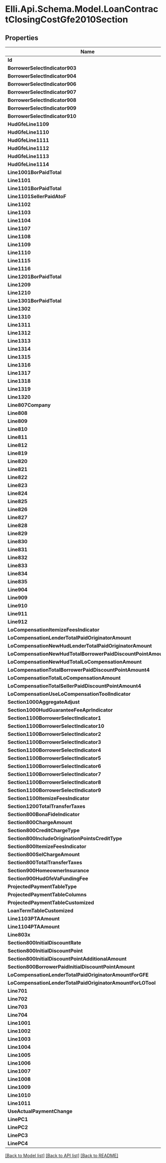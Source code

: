 # Elli.Api.Schema.Model.LoanContractClosingCostGfe2010Section
## Properties

Name | Type | Description | Notes
------------ | ------------- | ------------- | -------------
**Id** | **string** |  | [optional] 
**BorrowerSelectIndicator903** | **bool?** |  | [optional] 
**BorrowerSelectIndicator904** | **bool?** |  | [optional] 
**BorrowerSelectIndicator906** | **bool?** |  | [optional] 
**BorrowerSelectIndicator907** | **bool?** |  | [optional] 
**BorrowerSelectIndicator908** | **bool?** |  | [optional] 
**BorrowerSelectIndicator909** | **bool?** |  | [optional] 
**BorrowerSelectIndicator910** | **bool?** |  | [optional] 
**HudGfeLine1109** | **double?** |  | [optional] 
**HudGfeLine1110** | **double?** |  | [optional] 
**HudGfeLine1111** | **double?** |  | [optional] 
**HudGfeLine1112** | **double?** |  | [optional] 
**HudGfeLine1113** | **double?** |  | [optional] 
**HudGfeLine1114** | **double?** |  | [optional] 
**Line1001BorPaidTotal** | **double?** |  | [optional] 
**Line1101** | **string** |  | [optional] 
**Line1101BorPaidTotal** | **double?** |  | [optional] 
**Line1101SellerPaidAtoF** | **double?** |  | [optional] 
**Line1102** | **string** |  | [optional] 
**Line1103** | **string** |  | [optional] 
**Line1104** | **string** |  | [optional] 
**Line1107** | **string** |  | [optional] 
**Line1108** | **string** |  | [optional] 
**Line1109** | **string** |  | [optional] 
**Line1110** | **string** |  | [optional] 
**Line1115** | **string** |  | [optional] 
**Line1116** | **string** |  | [optional] 
**Line1201BorPaidTotal** | **double?** |  | [optional] 
**Line1209** | **string** |  | [optional] 
**Line1210** | **string** |  | [optional] 
**Line1301BorPaidTotal** | **double?** |  | [optional] 
**Line1302** | **string** |  | [optional] 
**Line1310** | **string** |  | [optional] 
**Line1311** | **string** |  | [optional] 
**Line1312** | **string** |  | [optional] 
**Line1313** | **string** |  | [optional] 
**Line1314** | **string** |  | [optional] 
**Line1315** | **string** |  | [optional] 
**Line1316** | **string** |  | [optional] 
**Line1317** | **string** |  | [optional] 
**Line1318** | **string** |  | [optional] 
**Line1319** | **string** |  | [optional] 
**Line1320** | **string** |  | [optional] 
**Line807Company** | **string** |  | [optional] 
**Line808** | **string** |  | [optional] 
**Line809** | **string** |  | [optional] 
**Line810** | **string** |  | [optional] 
**Line811** | **string** |  | [optional] 
**Line812** | **string** |  | [optional] 
**Line819** | **string** |  | [optional] 
**Line820** | **string** |  | [optional] 
**Line821** | **string** |  | [optional] 
**Line822** | **string** |  | [optional] 
**Line823** | **string** |  | [optional] 
**Line824** | **string** |  | [optional] 
**Line825** | **string** |  | [optional] 
**Line826** | **string** |  | [optional] 
**Line827** | **string** |  | [optional] 
**Line828** | **string** |  | [optional] 
**Line829** | **string** |  | [optional] 
**Line830** | **string** |  | [optional] 
**Line831** | **string** |  | [optional] 
**Line832** | **string** |  | [optional] 
**Line833** | **string** |  | [optional] 
**Line834** | **string** |  | [optional] 
**Line835** | **string** |  | [optional] 
**Line904** | **string** |  | [optional] 
**Line909** | **string** |  | [optional] 
**Line910** | **string** |  | [optional] 
**Line911** | **string** |  | [optional] 
**Line912** | **string** |  | [optional] 
**LoCompensationItemizeFeesIndicator** | **bool?** |  | [optional] 
**LoCompensationLenderTotalPaidOriginatorAmount** | **double?** |  | [optional] 
**LoCompensationNewHudLenderTotalPaidOriginatorAmount** | **double?** |  | [optional] 
**LoCompensationNewHudTotalBorrowerPaidDiscountPointAmount** | **double?** |  | [optional] 
**LoCompensationNewHudTotalLoCompensationAmount** | **double?** |  | [optional] 
**LoCompensationTotalBorrowerPaidDiscountPointAmount4** | **double?** |  | [optional] 
**LoCompensationTotalLoCompensationAmount** | **double?** |  | [optional] 
**LoCompensationTotalSellerPaidDiscountPointAmount4** | **double?** |  | [optional] 
**LoCompensationUseLoCompensationToolIndicator** | **bool?** |  | [optional] 
**Section1000AggregateAdjust** | **double?** |  | [optional] 
**Section1000HudGuaranteeFeeAprIndicator** | **bool?** |  | [optional] 
**Section1100BorrowerSelectIndicator1** | **bool?** |  | [optional] 
**Section1100BorrowerSelectIndicator10** | **bool?** |  | [optional] 
**Section1100BorrowerSelectIndicator2** | **bool?** |  | [optional] 
**Section1100BorrowerSelectIndicator3** | **bool?** |  | [optional] 
**Section1100BorrowerSelectIndicator4** | **bool?** |  | [optional] 
**Section1100BorrowerSelectIndicator5** | **bool?** |  | [optional] 
**Section1100BorrowerSelectIndicator6** | **bool?** |  | [optional] 
**Section1100BorrowerSelectIndicator7** | **bool?** |  | [optional] 
**Section1100BorrowerSelectIndicator8** | **bool?** |  | [optional] 
**Section1100BorrowerSelectIndicator9** | **bool?** |  | [optional] 
**Section1100ItemizeFeesIndicator** | **bool?** |  | [optional] 
**Section1200TotalTransferTaxes** | **double?** |  | [optional] 
**Section800BonaFideIndicator** | **bool?** |  | [optional] 
**Section800ChargeAmount** | **double?** |  | [optional] 
**Section800CreditChargeType** | **string** |  | [optional] 
**Section800IncludeOriginationPointsCreditType** | **string** |  | [optional] 
**Section800ItemizeFeesIndicator** | **bool?** |  | [optional] 
**Section800SelChargeAmount** | **double?** |  | [optional] 
**Section800TotalTransferTaxes** | **double?** |  | [optional] 
**Section900HomeownerInsurance** | **double?** |  | [optional] 
**Section900HudGfeVaFundingFee** | **double?** |  | [optional] 
**ProjectedPaymentTableType** | **string** |  | [optional] 
**ProjectedPaymentTableColumns** | **string** |  | [optional] 
**ProjectedPaymentTableCustomized** | **bool?** |  | [optional] 
**LoanTermTableCustomized** | **bool?** |  | [optional] 
**Line1103PTAAmount** | **double?** |  | [optional] 
**Line1104PTAAmount** | **double?** |  | [optional] 
**Line803x** | **string** |  | [optional] 
**Section800InitialDiscountRate** | **double?** |  | [optional] 
**Section800InitialDiscountPoint** | **double?** |  | [optional] 
**Section800InitialDiscountPointAdditionalAmount** | **double?** |  | [optional] 
**Section800BorrowerPaidInitialDiscountPointAmount** | **double?** |  | [optional] 
**LoCompensationLenderTotalPaidOriginatorAmountForGFE** | **double?** |  | [optional] 
**LoCompensationLenderTotalPaidOriginatorAmountForLOTool** | **double?** |  | [optional] 
**Line701** | **string** |  | [optional] 
**Line702** | **string** |  | [optional] 
**Line703** | **string** |  | [optional] 
**Line704** | **string** |  | [optional] 
**Line1001** | **string** |  | [optional] 
**Line1002** | **string** |  | [optional] 
**Line1003** | **string** |  | [optional] 
**Line1004** | **string** |  | [optional] 
**Line1005** | **string** |  | [optional] 
**Line1006** | **string** |  | [optional] 
**Line1007** | **string** |  | [optional] 
**Line1008** | **string** |  | [optional] 
**Line1009** | **string** |  | [optional] 
**Line1010** | **string** |  | [optional] 
**Line1011** | **string** |  | [optional] 
**UseActualPaymentChange** | **bool?** |  | [optional] 
**LinePC1** | **string** |  | [optional] 
**LinePC2** | **string** |  | [optional] 
**LinePC3** | **string** |  | [optional] 
**LinePC4** | **string** |  | [optional] 

[[Back to Model list]](../README.md#documentation-for-models) [[Back to API list]](../README.md#documentation-for-api-endpoints) [[Back to README]](../README.md)

